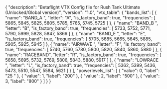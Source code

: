 {
    "description": "Betaflight VTX Config file for Rush Tank Ultimate (Unlocked/Global version)",
    "version": "1.0",
    "vtx_table": {
        "bands_list": [
            {
                "name": "BAND_A  ",
                "letter": "A",
                "is_factory_band": true,
                "frequencies": [
                    5865,
                    5845,
                    5825,
                    5805,
                    5785,
                    5765,
                    5745,
                    5725
                ]
            },
            {
                "name": "BAND_B  ",
                "letter": "B",
                "is_factory_band": true,
                "frequencies": [
                    5733,
                    5752,
                    5771,
                    5790,
                    5999,
                    5828,
                    5847,
                    5866
                ]
            },
            {
                "name": "BAND_E  ",
                "letter": "E",
                "is_factory_band": true,
                "frequencies": [
                    5705,
                    5685,
                    5665,
                    5645,
                    5885,
                    5905,
                    5925,
                    5945
                ]
            },
            {
                "name": "AIRWAVE ",
                "letter": "F",
                "is_factory_band": true,
                "frequencies": [
                    5740,
                    5760,
                    5780,
                    5800,
                    5820,
                    5840,
                    5860,
                    5880
                ]
            },
            {
                "name": "RACEBAND",
                "letter": "R",
                "is_factory_band": true,
                "frequencies": [
                    5658,
                    5695,
                    5732,
                    5769,
                    5806,
                    5843,
                    5880,
                    5917
                ]
            },
            {
                "name": "LOWRACE ",
                "letter": "L",
                "is_factory_band": true,
                "frequencies": [
                    5362,
                    5399,
                    5436,
                    5473,
                    5510,
                    5547,
                    5584,
                    5621
                ]
            }
        ],
        "powerlevels_list": [
            {
                "value": 0,
                "label": "25 "
            },
            {
                "value": 1,
                "label": "200"
            },
            {
                "value": 2,
                "label": "500"
            },
            {
                "value": 3,
                "label": "800"
            }
        ]
    }
}

